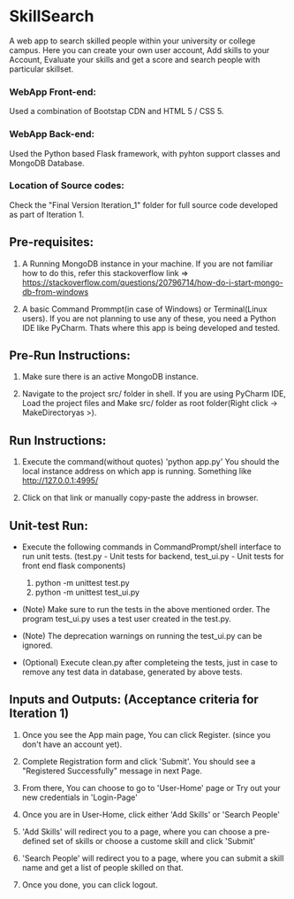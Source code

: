 # SkillSearch
A web app to search skilled people within your university or college campus. Here you can create your own user account, Add skills to your Account, Evaluate your skills and get a score and search people with particular skillset.   

### WebApp Front-end: 
Used a combination of Bootstap CDN and HTML 5 / CSS 5.

### WebApp Back-end: 
Used the Python based Flask framework, with pyhton support classes and MongoDB Database. 

### Location of Source codes: 
Check the "Final Version Iteration_1" folder for full source code developed as part of Iteration 1.


## Pre-requisites: 
1. A Running MongoDB instance in your machine.
If you are not familiar how to do this, refer this stackoverflow link => https://stackoverflow.com/questions/20796714/how-do-i-start-mongo-db-from-windows

2. A basic Command Prommpt(in case of Windows) or Terminal(Linux users). If you are not planning to use any of these, you need a Python IDE like PyCharm. Thats where this app is being developed and tested. 

## Pre-Run Instructions:
1. Make sure there is an active MongoDB instance. 

2. Navigate to the project src/ folder in shell. 
If you are using PyCharm IDE, Load the project files and Make src/ folder as root folder(Right click -> MakeDirectoryas >).

## Run Instructions:
1. Execute the command(without quotes) 'python app.py' 
You should the local instance address on which app is running. Something like http://127.0.0.1:4995/

2. Click on that link or manually copy-paste the address in browser.  

## Unit-test Run:
* Execute the following commands in CommandPrompt/shell interface to run unit tests. 
(test.py - Unit tests for backend, test_ui.py - Unit tests for front end flask components) 
    1. python -m unittest test.py
    2. python -m unittest test_ui.py
* (Note) Make sure to run the tests in the above mentioned order. The program test_ui.py uses a test user created in the test.py.
* (Note) The deprecation warnings on running the test_ui.py can be ignored.

* (Optional) Execute clean.py after completeing the tests, just in case to remove any test data in database, generated by above tests. 

## Inputs and Outputs: (Acceptance criteria for Iteration 1)
1. Once you see the App main page, You can click Register. (since you don't have an account yet).

2. Complete Registration form and click 'Submit'. You should see a "Registered Successfully" message in next Page.  

3. From there, You can choose to go to 'User-Home' page or Try out your new credentials in 'Login-Page'

4. Once you are in User-Home, click either 'Add Skills' or 'Search People'

5. 'Add Skills' will redirect you to a page, where you can choose a pre-defined set of skills or choose a custome skill and click 'Submit'

6. 'Search People' will redirect you to a page, where you can submit a skill name and get a list of people skilled on that. 

7. Once you done, you can click logout.
